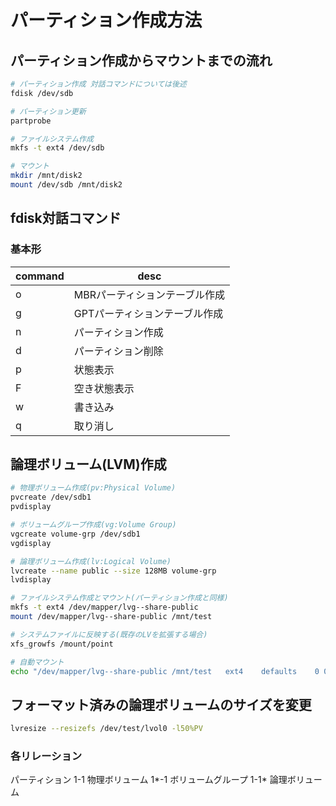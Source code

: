 # パーティション作成方法

## パーティション作成からマウントまでの流れ

```bash
# パーティション作成 対話コマンドについては後述
fdisk /dev/sdb

# パーティション更新
partprobe

# ファイルシステム作成
mkfs -t ext4 /dev/sdb

# マウント
mkdir /mnt/disk2
mount /dev/sdb /mnt/disk2
```

## fdisk対話コマンド

### 基本形

command|desc
-|-
o|MBRパーティションテーブル作成
g|GPTパーティションテーブル作成
n|パーティション作成
d|パーティション削除
p|状態表示
F|空き状態表示
w|書き込み
q|取り消し

## 論理ボリューム(LVM)作成

```bash
# 物理ボリューム作成(pv:Physical Volume)
pvcreate /dev/sdb1
pvdisplay

# ボリュームグループ作成(vg:Volume Group)
vgcreate volume-grp /dev/sdb1
vgdisplay

# 論理ボリューム作成(lv:Logical Volume)
lvcreate --name public --size 128MB volume-grp
lvdisplay

# ファイルシステム作成とマウント(パーティション作成と同様)
mkfs -t ext4 /dev/mapper/lvg--share-public
mount /dev/mapper/lvg--share-public /mnt/test

# システムファイルに反映する(既存のLVを拡張する場合)
xfs_growfs /mount/point

# 自動マウント
echo "/dev/mapper/lvg--share-public /mnt/test   ext4    defaults    0 0" >> /etc/fstab
```

## フォーマット済みの論理ボリュームのサイズを変更

```bash
lvresize --resizefs /dev/test/lvol0 -l50%PV
```

### 各リレーション

パーティション 1-1 物理ボリューム 1*-1 ボリュームグループ 1-1* 論理ボリューム
